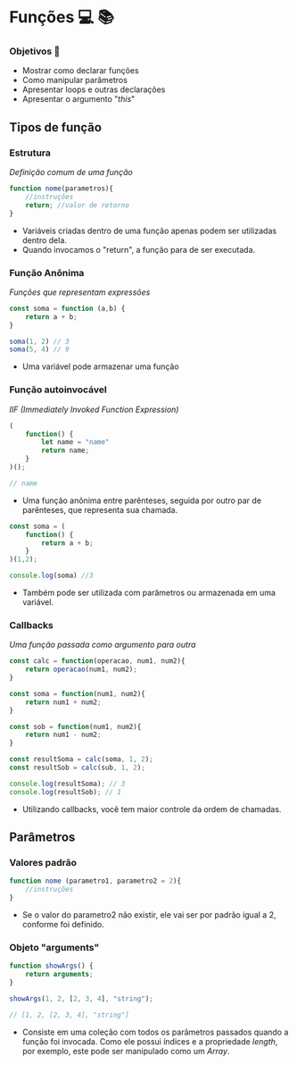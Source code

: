 # Funções :computer: :books: 



### Objetivos :checkered_flag:

- Mostrar como declarar funções 
- Como manipular parâmetros
- Apresentar loops e outras declarações
- Apresentar o argumento "*this*"



## Tipos de função

### Estrutura

*Definição comum de uma função*

```javascript
function nome(parametros){
    //instruções
    return; //valor de retorno
}
```

+ Variáveis criadas dentro de uma função apenas podem ser utilizadas dentro dela. 
+ Quando invocamos o "return", a função para de ser executada.



### Função Anônima

*Funções que representam expressões*

```js
const soma = function (a,b) {
    return a + b;
}

soma(1, 2) // 3
soma(5, 4) // 9
```

- Uma variável pode armazenar uma função



### Função autoinvocável

*IIF (Immediately Invoked Function Expression)*

```js
(
    function() {
        let name = "name"
        return name;
    }
)();

// name
```

- Uma função anônima entre parênteses, seguida por outro par de parênteses, que representa sua chamada.

```javascript
const soma = (
	function() {
        return a + b; 
    }
)(1,2);

console.log(soma) //3
```

- Também pode ser utilizada com parâmetros ou armazenada em uma variável.



### Callbacks

*Uma função passada como argumento para outra*

```js
const calc = function(operacao, num1, num2){
    return operacao(num1, num2);
}

const soma = function(num1, num2){
    return num1 + num2;
}

const sob = function(num1, num2){
    return num1 - num2;
}

const resultSoma = calc(soma, 1, 2);
const resultSob = calc(sub, 1, 2);

console.log(resultSoma); // 3
console.log(resultSob); // 1

```

- Utilizando callbacks, você tem maior controle da ordem de chamadas.



## Parâmetros

### Valores padrão

```javascript
function nome (parametro1, parametro2 = 2){
    //instruções
}
```

- Se o valor do parametro2 não existir, ele vai ser por padrão igual a 2, conforme foi definido. 



### Objeto "arguments"

```javascript
function showArgs() {
    return arguments;
}

showArgs(1, 2, [2, 3, 4], "string");

// [1, 2, [2, 3, 4], "string"]
```



- Consiste em uma coleção com todos os parâmetros passados quando a função foi invocada. Como ele possui índices e a propriedade *length*, por exemplo, este pode ser manipulado como um *Array*.